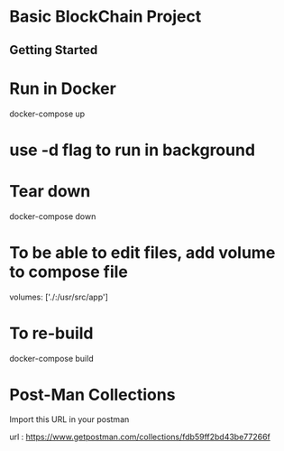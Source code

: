 # Basic BlockChain Project

## Getting Started

# Run in Docker

docker-compose up

# use -d flag to run in background

# Tear down

docker-compose down

# To be able to edit files, add volume to compose file

volumes: ['./:/usr/src/app']

# To re-build

docker-compose build

# Post-Man Collections

Import this URL in your postman

url : https://www.getpostman.com/collections/fdb59ff2bd43be77266f
